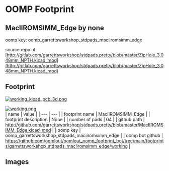 # OOMP Footprint  
## MacIIROMSIMM_Edge  by none  
  
oomp key: oomp_garrettsworkshop_stdpads_maciiromsimm_edge  
  
source repo at: [http://gitlab.com/garrettsworkshop/stdpads.pretty/blob/master/ZipHole_3.048mm_NPTH.kicad_mod](http://gitlab.com/garrettsworkshop/stdpads.pretty/blob/master/ZipHole_3.048mm_NPTH.kicad_mod)  
## Footprint  
  
[![working_kicad_pcb_3d.png](working_kicad_pcb_3d_600.png)](working_kicad_pcb_3d.png)  
  
[![working.png](working_600.png)](working.png)  
| name | value | 
| --- | --- | 
| footprint name | MacIIROMSIMM_Edge | 
| footprint description | None | 
| number of pads | 64 | 
| github path | http://github.com/garrettsworkshop/stdpads.pretty/blob/master/MacIIROMSIMM_Edge.kicad_mod | 
| oomp key | oomp_garrettsworkshop_stdpads_maciiromsimm_edge | 
| oomp bot github | https://github.com/oomlout/oomlout_oomp_footprint_bot/tree/main/footprints/garrettsworkshop_stdpads_maciiromsimm_edge/working | 
## Images  
